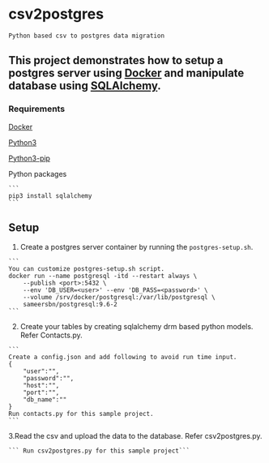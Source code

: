 # csv2postgres
```Python based csv to postgres data migration```

## This project demonstrates how to setup a postgres server using [Docker](https://docs.docker.com/) and manipulate database using [SQLAlchemy](https://www.sqlalchemy.org/).

### Requirements
  [Docker](https://docs.docker.com/install/)

  [Python3](https://www.python.org/downloads/release/python-364/)

  [Python3-pip](https://docs.python.org/3/installing/index.html)

  Python packages

    ```
    pip3 install sqlalchemy
    ```
    
## Setup
  1. Create a postgres server container by running the ```postgres-setup.sh```.
    
    ```
    You can customize postgres-setup.sh script.
    docker run --name postgresql -itd --restart always \
        --publish <port>:5432 \
        --env 'DB_USER=<user>' --env 'DB_PASS=<password>' \
        --volume /srv/docker/postgresql:/var/lib/postgresql \
        sameersbn/postgresql:9.6-2
    ```

  2. Create your tables by creating sqlalchemy drm based python models. Refer Contacts.py.
    
    ```
    Create a config.json and add following to avoid run time input.
    {
        "user":"",
        "password":"",
        "host":"",
        "port":"",
        "db_name":""
    }
    Run contacts.py for this sample project.
    ```
  
  3.Read the csv and upload the data to the database. Refer csv2postgres.py.
    
    ``` Run csv2postgres.py for this sample project```

